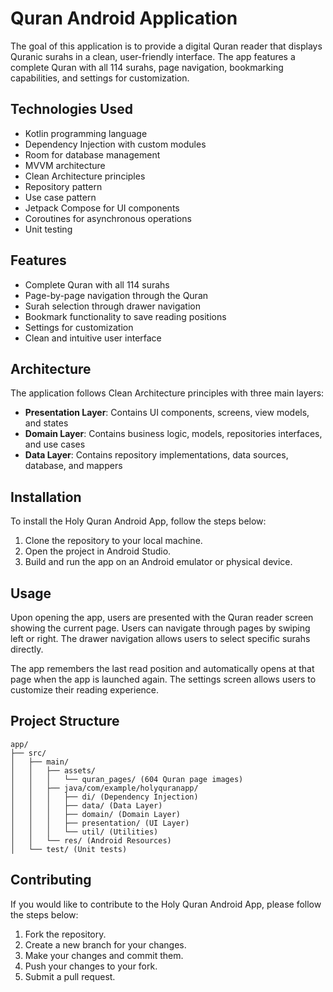 # Quran Android Application

The goal of this application is to provide a digital Quran reader that displays Quranic surahs in a clean, user-friendly interface. The app features a complete Quran with all 114 surahs, page navigation, bookmarking capabilities, and settings for customization.

## Technologies Used

- Kotlin programming language
- Dependency Injection with custom modules
- Room for database management
- MVVM architecture
- Clean Architecture principles
- Repository pattern
- Use case pattern
- Jetpack Compose for UI components
- Coroutines for asynchronous operations
- Unit testing

## Features

- Complete Quran with all 114 surahs
- Page-by-page navigation through the Quran
- Surah selection through drawer navigation
- Bookmark functionality to save reading positions
- Settings for customization
- Clean and intuitive user interface

## Architecture

The application follows Clean Architecture principles with three main layers:

- **Presentation Layer**: Contains UI components, screens, view models, and states
- **Domain Layer**: Contains business logic, models, repositories interfaces, and use cases
- **Data Layer**: Contains repository implementations, data sources, database, and mappers

## Installation

To install the Holy Quran Android App, follow the steps below:

1. Clone the repository to your local machine.
2. Open the project in Android Studio.
3. Build and run the app on an Android emulator or physical device.

## Usage

Upon opening the app, users are presented with the Quran reader screen showing the current page. Users can navigate through pages by swiping left or right. The drawer navigation allows users to select specific surahs directly.

The app remembers the last read position and automatically opens at that page when the app is launched again. The settings screen allows users to customize their reading experience.

## Project Structure

```
app/
├── src/
│   ├── main/
│   │   ├── assets/
│   │   │   └── quran_pages/ (604 Quran page images)
│   │   ├── java/com/example/holyquranapp/
│   │   │   ├── di/ (Dependency Injection)
│   │   │   ├── data/ (Data Layer)
│   │   │   ├── domain/ (Domain Layer)
│   │   │   ├── presentation/ (UI Layer)
│   │   │   └── util/ (Utilities)
│   │   └── res/ (Android Resources)
│   └── test/ (Unit tests)
```

## Contributing

If you would like to contribute to the Holy Quran Android App, please follow the steps below:

1. Fork the repository.
2. Create a new branch for your changes.
3. Make your changes and commit them.
4. Push your changes to your fork.
5. Submit a pull request.
